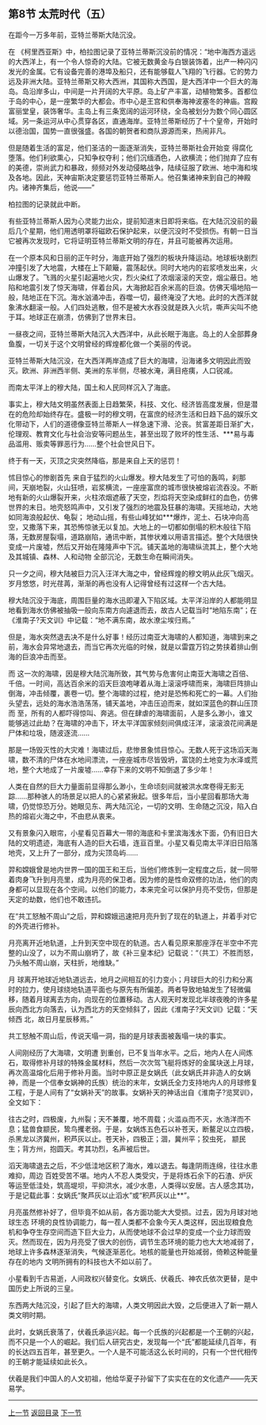 ## 第8节 太荒时代（五）

在距今一万多年前，亚特兰蒂斯大陆沉没。

在 《柯里西亚斯》中，柏拉图记录了亚特兰蒂斯沉没前的情况：“地中海西方遥远的大西洋上，有一个令人惊奇的大陆。它被无数黄金与白银装饰着，出产一种闪闪发光的金属。它有设备完善的港埠及船只，还有能够载人飞翔的飞行器。它的势力远及非洲大陆。亚特兰蒂斯又称大西洲，其国称大西国，是大西洋中一个巨大的海 岛。岛沿岸多山，中间是一片开阔的大平原。岛上矿产丰富，动植物繁多。首都位于岛的中心，是一座繁华的大都会。市中心是王宫和供奉海神波塞冬的神庙。宫殿富丽堂皇，装饰奢华。主岛上有三条宽阔的运河环绕，全岛被划分为数个同心圆区域。另一条运河从中心贯穿各区，直通海岸。亚特兰蒂斯经历了十个皇帝，开始时 以德治国，国势一直很强盛。各国的朝贺者和商队源源而来，热闹非凡。

但是随着生活的富足，他们圣洁的一面逐渐消失，亚特兰蒂斯社会开始变 得腐化堕落。他们利欲熏心，只知争权夺利；他们沉缅酒色，人欲横流；他们抛弃了应有的美德，崇尚武力和暴政，频频对外发动侵略战争，陆续征服了欧洲、地中海和埃及各地。因此，天神宙斯决定要惩罚亚特兰蒂斯人。他召集诸神来到自己的神殿内。诸神齐集后，他说——”

柏拉图的记录就此中断。

有些亚特兰蒂斯人因为心灵能力出众，提前知道末日即将来临。在大陆沉没前的最后几个星期，他们用透明罩将磁欧石保护起来，以便沉没时不受损伤。有朝一日当它被再次发现时，它将证明亚特兰蒂斯文明的存在，并且可能被再次运用。

在一个原本风和日丽的正午时分，海底开始了强烈的板块升降运动。地球板块剧烈冲撞引发了大地震，大楼在上下颠簸，震荡起伏。同时大地内的岩浆喷发出来，火山爆发了。飞溅的火星引起遍地火灾，烈火染红了浓烟滚滚的天空，烟尘蔽日。地陷和地震引发了惊天海啸，伴着台风，大海掀起百余米高的巨浪。仿佛天塌地陷一 般，陆地正在下沉。海水汹涌冲击，吞噬一切，最终淹没了大地。此时的大西洋就象沸水翻滚一般。人们四处逃散，但不是被大水吞没就是跌入火坑，嘶声尖叫不绝于耳。地球正在崩溃，仿佛到了世界末日。

一昼夜之间，亚特兰蒂斯大陆沉入大西洋中，从此长眠于海底。岛上的人全部葬身鱼腹，一切关于这个文明曾经的辉煌都化做一个美丽的传说。

亚特兰蒂斯大陆沉没，在大西洋两岸造成了巨大的海啸，沿海诸多文明因此而毁灭。欧洲、非洲西半侧、美洲的东半侧，尽被水淹，满目疮痍，人口锐减。

而南太平洋上的穆大陆，国土和人民同样沉入了海底。

事实上，穆大陆文明虽然表面上日趋繁荣，科技、文化、经济皆高度发展，但是潜在的危险却始终存在。盛极一时的穆文明，在富庶的经济生活和日趋下品的娱乐文化带动下，人们的道德像亚特兰蒂斯人一样急速下滑、沦丧。贫富差距日渐扩大，伦理观、教育文化与社会治安等问题丛生，甚至出现了败坏的性生活、***易与毒 品滥用、贩卖等罪恶行为……整个社会世风日下。

终于有一天，灭顶之灾突然降临，那是来自上天的惩罚！

怵目惊心的惨剧首先 来自于猛烈的火山爆发。穆大陆发生了可怕的轰鸣，刹那间，天崩地裂，火山狂喷，岩浆横流，一座座富庶的城巿很快被熔岩流吞没。不断地有新的火山爆裂开来，火柱浓烟遮蔽了天空，烈焰将天空染成鲜红的血色，仿佛世界的末日。地壳怒鸣声中，又引发了强烈的地震及狂暴的海啸。天摇地动，大地如同海浪般起伏、龟裂； 地动山摇，有些山峰犹如***爆炸，泥土、石块冲向高空，又撒落下来，其恐怖惊骇无以复加。大地上的一切都如倒塌的积木般往下陷落，无数房屋裂塌，道路崩陷，通讯中断，其惨状难以用语言描述。整个大陆很快变成一片废墟，然后又开始在隆隆声中下沉。铺天盖地的海啸纵流其上，整个大地及其城镇、森林、人和动物 全部沉沦，无数生命在瞬间消失。

只一夕之间，穆大陆被巨力沉入汪洋大海之中，曾经辉煌的穆文明从此灰飞烟灭。岁月悠悠，时光荏苒，渐渐的再也没有人记得曾经有过这样一个古大陆。

穆大陆沉没于海底，周围巨量的海水迅即灌入下陷区域。太平洋沿岸的人都能明显地看到海水仿佛被抽吸一般向东南方向遽退而去，故古人记载当时“地陷东南”；在《淮南子?天文训》中记载：“地不满东南，故水潦尘埃归焉。”

但是，海水突然退去决不是什么好事！经历过南亚大海啸的人都知道，海啸到来之前，海水会异常地退去，而当它再次光临的时候，就是以雷霆万钧之势挟着排山倒海的巨浪冲击而至。

而 这一次的海啸，因是穆大陆沉海所致，其气势与危害何止南亚大海啸之百倍、千倍。一时间，高达百余米的滔天巨浪咆哮着从海上滚滚呼啸而来，海啸巨阵排山倒海，冲击倾覆，裹卷一切。整个海啸的过程，绝对是恐怖和死亡的一幕。人们抬头望去，远处的海水浩浩荡荡，铺天盖地，冲击压迫而来，就如深蓝色的群山压顶而 至，所有的人都吓得惊叫、奔逃。但在肆虐的海啸面前，人是多么渺小，谁又能够逃过此劫？在海啸的冲击下，环太平洋国家倾刻间俱成汪洋，滚滚浪花间满是尸体和垃圾，随波逐流……

那是一场毁灭性的大灾难！海啸过后，悲惨景象怵目惊心。无数人死于这场滔天海啸，数不清的尸体在水地间漂流，一座座城巿尽皆毁坍，富饶的土地变为水泽或荒地，整个大地成了一片废墟……幸存下来的文明不知倒退了多少年！

人类在自然的巨大力量面前显得那么渺小，生命顷刻间就被洪水席卷得无影无踪……那种骇人的场景足以把人的心紧紧揪起。很多年后，当小星回看那场大海啸，仍觉惊恐万分。她眼见东、两大陆沉沦，一切的文明、生命随之沉没，陷入白热的熔岩火海之中，不由悲从衷来。

又有景象闪入眼帘，小星看见百幕大一带的海底和卡里滨海浅水下面，仍有旧日大陆的文明遗迹，海底有人造的巨大石墙，连亘百里。小星又看见南太平洋旧日陷落地壳，又上升了一部分，成为尖顶岛屿……

羿和嫦娥曾是地内世界一国的国王和王后，当他们修炼到一定程度之后，就一同带着肉身飞升到月亮里，成为月亮的保卫者。因为修的是性命双修的功法，他们的肉身都可以显现在各个空间。以他们的能力，本来完全可以保护月亮不受伤，但那是天定的劫数，他们也不敢违抗。

在“共工怒触不周山”之后，羿和嫦娥迅速把月亮升到了现在的轨道上，并着手对它的外壳进行修补。

月亮离开近地轨道，上升到天空中现在的轨道。古人看见原来那座浮在半空中不完整的山没了，以为不周山崩坍了，故《补三皇本纪》记载说：“（共工）不胜而怒，乃头触不周山崩，天柱折，地维缺。”

月 球离开地球近地轨道远去，地月之间相互的引力变小；月球巨大的引力和分离时的拉力，使月球绕地轨道平面也与原先有所偏差。两者导致地轴发生了轻微偏移，随着月球离去方向，向现在的位置移动。古人观天时发现北半球夜晚的许多星辰向西北方向落去，认为西北方的天空倾斜了，因此《淮南子?天文训》记载：“天倾西 北，故日月星辰移焉。”

共工怒触不周山后，传说天塌一洞，指的是月球表面被轰塌一块的事实。

人间刚经历了大海啸，文明遭 到重创，已不复当年水平。之后，地内人在人间炼石，取得修补月球的特殊金属材料，然后一次次驾飞艇将炼好的金属块送上月球，再次高温熔化后用于修补月面。当时中原正是女娲氏（此女娲氏并非造人的女娲神，而是一个信奉女娲神的氏族）统治的末年，女娲氏全力支持地内人的月球修复工程，于是人间有了“女娲补天”的故事。女娲补天的神话出自《淮南子?览冥训》，全文如下：

往古之时，四极废，九州裂；天不兼覆，地不周载；火滥焱而不灭，水浩洋而不 息；猛兽食颛民，鸷鸟攫老弱。于是，女娲炼五色石以补苍天，断鳌足以立四极，杀黑龙以济冀州，积芦灰以止。苍天补，四极正；涸，冀州平；狡虫死， 颛民生；背方州，抱圆天。考其功烈，名声被后世。

滔天海啸退去之后，不少低洼地区积了海水，难以退去。每逢阴雨连绵，往往水患难抑，周边 百姓受苦不堪。地内人不忍人类受灾，于是将炼石余下的石渣、炉灰等运至低洼处，筑高堤坝，平抑洪水，减少水患，人类得以安居。古人感念其功，于是记载此事：女娲氏“聚芦灰以止滔水”或“积芦灰以止**”。

月亮虽然修补好了，但毕竟不如从前，各方面功能大大受损。过去，因为月球对地球生态 环境的良性协调能力，每一茬人类都不会象今天人类这样，因出现粮食危机和争夺生存空间而造下巨大业力，从而使地球不会过早的变成一个业力球而毁灭。然而现在，因为月亮受了很大的创伤，调节生态环境的能力也大大地减弱了，地球上许多森林逐渐消失，气候逐渐恶化。地核的能量也开始减弱，倚赖这种能量存在的地内 文明所拥有的科技也大不如以前了。

小星看到千古易逝，人间政权兴替变化。女娲氏、伏羲氏、神农氏依次更替，是中国历史上所说的三皇。

东西两大陆沉没，引起了巨大的海啸，人类文明因此大毁，之后便进入了新一期人类文明时期。

此时，女娲氏衰落了，伏羲氏承运兴起。每一个氏族的兴起都是一个王朝的兴起，而不只是一个人的崛起。我们后人研究古史，发现每一个“氏”都能延续几百年，有的长达四五百年，甚至更久。一个人是不可能活这么长时间的，只有一个世代相传的王朝才能延续如此长久。

伏羲是我们中国人的人文初祖，他给华夏子孙留下了实实在在的文化遗产——先天易学。

---

[上一节](myth7.md)	[返回目录](myth-index.md)	[下一节](myth9.md)